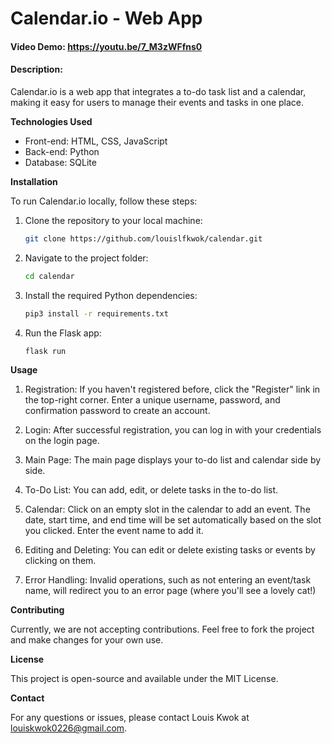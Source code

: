 # Calendar.io - Web App
#### Video Demo:  https://youtu.be/7_M3zWFfns0
#### Description:
Calendar.io is a web app that integrates a to-do task list and a calendar, making it easy for users to manage their events and tasks in one place.

**Technologies Used**

- Front-end: HTML, CSS, JavaScript
- Back-end: Python
- Database: SQLite

**Installation**

To run Calendar.io locally, follow these steps:

1. Clone the repository to your local machine:
   ```bash
   git clone https://github.com/louislfkwok/calendar.git
   ```

2. Navigate to the project folder:
   ```bash
   cd calendar
   ```

3. Install the required Python dependencies:
   ```bash
   pip3 install -r requirements.txt
   ```

4. Run the Flask app:
   ```bash
   flask run
   ```

**Usage**

1. Registration: If you haven't registered before, click the "Register" link in the top-right corner. Enter a unique username, password, and confirmation password to create an account.

2. Login: After successful registration, you can log in with your credentials on the login page.

3. Main Page: The main page displays your to-do list and calendar side by side.

4. To-Do List: You can add, edit, or delete tasks in the to-do list.

5. Calendar: Click on an empty slot in the calendar to add an event. The date, start time, and end time will be set automatically based on the slot you clicked. Enter the event name to add it.

6. Editing and Deleting: You can edit or delete existing tasks or events by clicking on them.

7. Error Handling: Invalid operations, such as not entering an event/task name, will redirect you to an error page (where you'll see a lovely cat!)

**Contributing**

Currently, we are not accepting contributions. Feel free to fork the project and make changes for your own use.

**License**

This project is open-source and available under the MIT License.

**Contact**

For any questions or issues, please contact Louis Kwok at louiskwok0226@gmail.com.